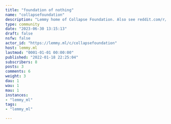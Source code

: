 ```yaml
---
title: "foundation of nothing" 
name: "collapsefoundation"
description: "Lemmy home of Collapse Foundation. Also see reddit.com/r/CollapseFoundation"
type: community
date: "2023-06-30 13:15:13"
draft: false
nsfw: false
actor_id: "https://lemmy.ml/c/collapsefoundation"
host: lemmy.ml
lastmod: "0001-01-01 00:00:00"
published: "2022-01-18 22:25:04"
subscribers: 8
posts: 3
comments: 6
weight: 3
dau: 1
wau: 1
mau: 1
instances:
- "lemmy_ml"
tags: 
- "lemmy_ml"

---
```

